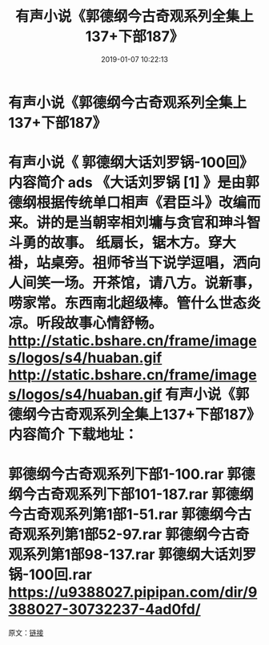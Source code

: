 ﻿---
title: 有声小说《郭德纲今古奇观系列全集上137+下部187》
date: 2019-01-07 10:22:13
categories: 电子书、相声、戏曲等其它
tags: 华语中文
---
# 有声小说《郭德纲今古奇观系列全集上137+下部187》

有声小说《 郭德纲大话刘罗锅-100回》内容简介
ads
《大话刘罗锅 [1] 》是由郭德纲根据传统单口相声《君臣斗》改编而来。讲的是当朝宰相刘墉与贪官和珅斗智斗勇的故事。
纸扇长，锯木方。穿大褂，站桌旁。祖师爷当下说学逗唱，洒向人间笑一场。开茶馆，请八方。说新事，唠家常。东西南北超级棒。管什么世态炎凉。听段故事心情舒畅。
http://static.bshare.cn/frame/images/logos/s4/huaban.gif
http://static.bshare.cn/frame/images/logos/s4/huaban.gif
有声小说《郭德纲今古奇观系列全集上137+下部187》内容简介
下载地址：
==============================
郭德纲今古奇观系列下部1-100.rar
郭德纲今古奇观系列下部101-187.rar
郭德纲今古奇观系列第1部1-51.rar
郭德纲今古奇观系列第1部52-97.rar
郭德纲今古奇观系列第1部98-137.rar
郭德纲大话刘罗锅-100回.rar
https://u9388027.pipipan.com/dir/9388027-30732237-4ad0fd/
==============================
原文：[链接](https://blog.sina.com.cn/s/blog_1647c7e760102z6kq.html)